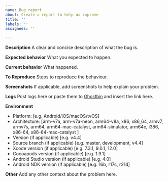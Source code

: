 ```yaml
---
name: Bug report
about: Create a report to help us improve
title: ''
labels: ''
assignees: ''

---
```


**Description**
A clear and concise description of what the bug is.

**Expected behavior**
What you expected to happen.

**Current behavior**
What happened.

**To Reproduce**
Steps to reproduce the behaviour.

**Screenshots**
If applicable, add screenshots to help explain your problem.

**Logs**
Post logs here or paste them to [Ghostbin](https://ghostbin.co) and insert the link here.

**Environment**

- Platform: [e.g. Android/iOS/macOS/tvOS]
- Architecture: [arm-v7a, arm-v7a-neon, arm64-v8a, x86, x86_64, armv7, armv7s, arm64, arm64-mac-catalyst, arm64-simulator, arm64e, i386, x86-64, x86-64-mac-catalyst ]
- Version (if applicable) [e.g. v4.4]
- Source branch (if applicable) [e.g. master, development, v4.4]
- Xcode version (if applicable) [e.g. 7.3.1, 9.0.1, 12.0]
- Cocoapods version (if applicable) [e.g. 1.9.1]
- Android Studio version (if applicable) [e.g. 4.0]
- Android NDK version (if applicable) [e.g. 16b, r17c, r21d]

**Other**
Add any other context about the problem here.
